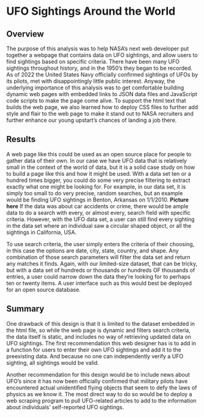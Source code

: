 # UFO Sightings Around the World
## Overview
The purpose of this analysis was to help NASA’s next web developer put together a webpage that contains data on UFO sightings, and allow users to find sightings based on specific criteria. There have been many UFO sightings throughout history, and in the 1950’s they began to be recorded. As of 2022 the United States Navy officially confirmed sightings of UFOs by its pilots, met with disappointingly little public interest. Anyway, the underlying importance of this analysis was to get comfortable building dynamic web pages with embedded links to JSON data files and JavaScript code scripts to make the page come alive. To support the html text that builds the web page, we also learned how to deploy CSS files to further add style and flair to the web page to make it stand out to NASA recruiters and further enhance our young upstart’s chances of landing a job there. 

## Results
A web page like this could be used as an open source place for people to gather data of their own. In our case we have UFO data that is relatively small in the context of the world of data, but it is a solid case study on how to build a page like this and how it might be used. With a data set ten or a hundred times bigger, you could do some very precise filtering to extract exactly what one might be looking  for. For example, in our data set, it is simply too small to do very precise, random searches, but an example would be finding UFO sightings in Benton, Arkansas on 1/1/2010. **Picture here** If the data was about car accidents or crime, there would be ample data to do a search with every, or almost every, search field with specific criteria. However, with the UFO data set, a user can still find every sighting in the data set where an individual saw a circular shaped object, or all the sightings in California, USA. 

To use search criteria, the user simply enters the criteria of their choosing, in this case the options are date, city, state, country, and shape. Any combination of those search parameters will filter the data set and return any matches it finds. Again, with our limited-size dataset, that can be tricky, but with a data set of hundreds or thousands or hundreds OF thousands of entries, a user could narrow down the data they’re looking for to perhaps ten or twenty items. A user interface such as this would best be deployed for an open source database. 

## Summary
One drawback of this design is that it is limited to the dataset embedded in the html file, so while the web page is dynamic and filters search criteria, the data itself is static, and includes no way of retrieving updated data on UFO sightings. The first recommendation this web designer has is to add in a function for users to enter their own UFO sightings and add it to the preexisting data. And because no one can independently verify a UFO sighting, all sightings would be valid. 

Another recommendation for this design would be to include news about UFO’s since it has now been officially confirmed that military pilots have encountered actual unidentified flying objects that seem to defy the laws of physics as we know it. The most direct way to do so would be to deploy a web scraping program to pull UFO-related articles to add to the information about individuals’ self-reported UFO sightings. 

